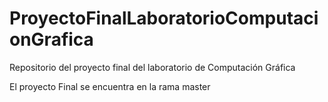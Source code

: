 # ProyectoFinalLaboratorioComputacionGrafica
Repositorio del proyecto final del laboratorio de Computación Gráfica

El proyecto Final se encuentra en la rama master
